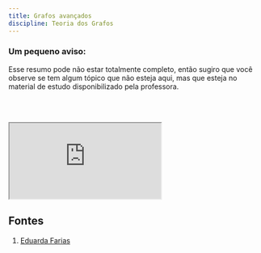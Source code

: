```yaml
---
title: Grafos avançados
discipline: Teoria dos Grafos
---
```


### Um pequeno aviso:
Esse resumo pode não estar totalmente completo, então sugiro que você observe se tem algum tópico que não esteja aqui, mas que esteja no material de estudo disponibilizado pela professora.

<br></br>


<iframe src="https://drive.google.com/file/d/1LTM5r0mvnUMYNkspAbjs5ANbSc2rxHRY/preview"  allow="autoplay"></iframe>


## Fontes
1. <a href= "https://github.com/EduardaFarias" target="_blank"> Eduarda Farias </a>

